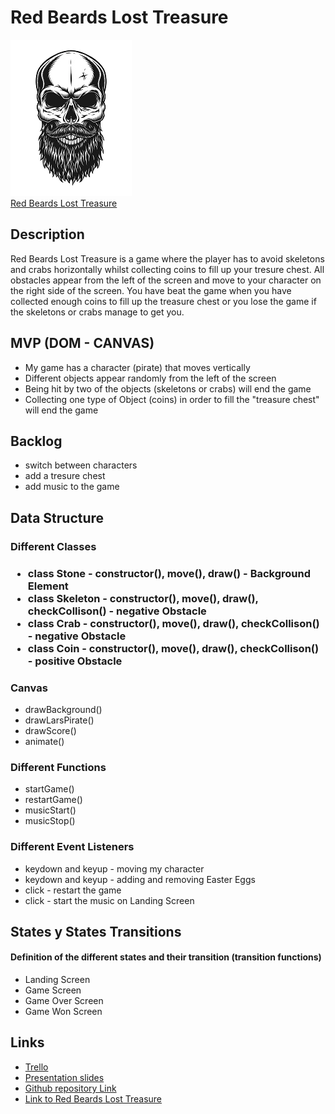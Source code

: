 <h1>Red Beards Lost Treasure</h1>

 <img
        class="skull-logo"
        src="./images/logo_skull.png"
        alt="Black Beards skull"
        />
<br>
<a href="https://scottshep86.github.io/red-beards-lost-treasure-game/">Red Beards Lost Treasure</a>
<h2>Description</h2>

<p>Red Beards Lost Treasure is a game where the player has to avoid skeletons and crabs horizontally whilst collecting coins to fill up your tresure chest. All obstacles appear from the left of the screen and move to your character on the right side of the screen. You have beat the game when you have collected enough coins to fill up the treasure chest or you lose the game if the skeletons or crabs manage to get you.</p>

<h2>MVP (DOM - CANVAS)</h2>
<ul>
<li>My game has a character (pirate) that moves vertically</li>
<li>Different objects appear randomly from the left of the screen</li>
<li>Being hit by two of the objects (skeletons or crabs) will end the game</li>
<li>Collecting one type of Object (coins) in order to fill the "treasure chest" will end the game</li>
</ul>

<h2>Backlog</h2>
<ul>
<li>switch between characters</li>
<li>add a tresure chest</li>
<li>add music to the game</li>
</ul>

<h2>Data Structure</h2>

<h3>Different Classes<h3>
<ul>
<li>class Stone - constructor(), move(), draw() - Background Element</li>
<li>class Skeleton - constructor(), move(), draw(), checkCollison() - negative Obstacle</li>
<li>class Crab - constructor(), move(), draw(), checkCollison() - negative Obstacle</li>
<li>class Coin - constructor(), move(), draw(), checkCollison() - positive Obstacle</li>
</ul>

<h3>Canvas</h3>
<ul>
<li>drawBackground()</li>
<li>drawLarsPirate()</li>
<li>drawScore()</li>
<li>animate()</li>
</ul>

<h3>Different Functions</h3>
<ul>
<li>startGame()</li>
<li>restartGame()</li>
<li>musicStart()</li>
<li>musicStop()</li>
</ul>

<h3>Different Event Listeners</h3>
<ul>
<li>keydown and keyup - moving my character</li>
<li>keydown and keyup - adding and removing Easter Eggs</li>
<li>click - restart the game</li>
<li>click - start the music on Landing Screen</li>
</ul>

<h2>States y States Transitions</h2>
<h4>Definition of the different states and their transition (transition functions)</h4>
<ul>
<li>Landing Screen</li>
<li>Game Screen</li>
<li>Game Over Screen</li>
<li>Game Won Screen</li>
</ul>

<h2>Links</h2>
<ul>
<li><a href="https://trello.com/b/cDM8GUmZ/red-beards-lost-treasure">Trello</a></li>
<li><a href="https://docs.google.com/presentation/d/1SD_IBXZHC17O8OY-yZWWG2E--oaukD3O1ldDMSs1RSQ/edit#slide=id.g22d3e184c02_0_98">Presentation slides</a></li>
<li><a href="https://github.com/ScottShep86/red-beards-lost-treasure-game">Github repository Link</a></li>
<li><a href="https://scottshep86.github.io/red-beards-lost-treasure-game/">Link to Red Beards Lost Treasure</a></li>
</ul>

